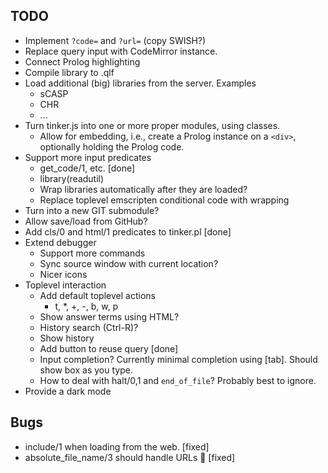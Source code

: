 ## TODO

 - Implement `?code=` and `?url=` (copy SWISH?)
 - Replace query input with CodeMirror instance.
 - Connect Prolog highlighting
 - Compile library to .qlf
 - Load additional (big) libraries from the server.  Examples
   - sCASP
   - CHR
   - ...
 - Turn tinker.js into one or more proper modules, using classes.
   - Allow for embedding, i.e., create a Prolog instance on a
     `<div>`, optionally holding the Prolog code.
 - Support more input predicates
   - get_code/1, etc.						[done]
   - library(readutil)
   - Wrap libraries automatically after they are loaded?
   - Replace toplevel emscripten conditional code with wrapping
 - Turn into a new GIT submodule?
 - Allow save/load from GitHub?
 - Add cls/0 and html/1 predicates to tinker.pl		[done]
 - Extend debugger
   - Support more commands
   - Sync source window with current location?
   - Nicer icons
 - Toplevel interaction
   - Add default toplevel actions
     - t, *, +, -, b, w, p
   - Show answer terms using HTML?
   - History search (Ctrl-R)?
   - Show history
   - Add button to reuse query					[done]
   - Input completion?  Currently minimal completion using
     [tab].  Should show box as you type.
   - How to deal with halt/0,1 and `end_of_file`?  Probably
     best to ignore.
 - Provide a dark mode

## Bugs

 - include/1 when loading from the web.				[fixed]
 - absolute_file_name/3 should handle URLs			[fixed]
